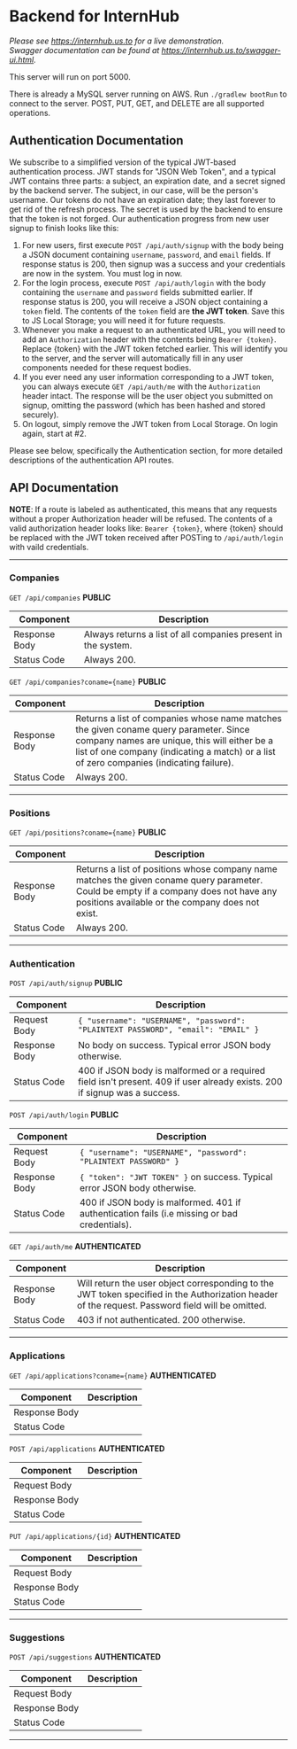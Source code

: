 # Backend for InternHub

_Please see https://internhub.us.to for a live demonstration._
<br/>
_Swagger documentation can be found at https://internhub.us.to/swagger-ui.html._

This server will run on port 5000.

There is already a MySQL server running on AWS.
Run `./gradlew bootRun` to connect to the server.
POST, PUT, GET, and DELETE are all supported operations.

## Authentication Documentation

We subscribe to a simplified version of the typical JWT-based authentication process. JWT stands for "JSON Web Token", and a typical JWT contains three parts: a subject, an expiration date, and a secret signed by the backend server. The subject, in our case, will be the person's username. Our tokens do not have an expiration date; they last forever to get rid of the refresh process. The secret is used by the backend to ensure that the token is not forged. Our authentication progress from new user signup to finish looks like this:

1. For new users, first execute `POST /api/auth/signup` with the body being a JSON document containing `username`, `password`, and `email` fields. If response status is 200, then signup was a success and your credentials are now in the system. You must log in now.
2. For the login process, execute `POST /api/auth/login` with the body containing the `username` and `password` fields submitted earlier. If response status is 200, you will receive a JSON object containing a `token` field. The contents of the `token` field are **the JWT token**. Save this to JS Local Storage; you will need it for future requests.
3. Whenever you make a request to an authenticated URL, you will need to add an `Authorization` header with the contents being `Bearer {token}`. Replace {token} with the JWT token fetched earlier. This will identify you to the server, and the server will automatically fill in any user components needed for these request bodies.
4. If you ever need any user information corresponding to a JWT token, you can always execute `GET /api/auth/me` with the `Authorization` header intact. The response will be the user object you submitted on signup, omitting the password (which has been hashed and stored securely).
5. On logout, simply remove the JWT token from Local Storage. On login again, start at #2.

Please see below, specifically the Authentication section, for more detailed descriptions of the authentication API routes.

## API Documentation 

**NOTE**: If a route is labeled as authenticated, this means that any requests without a proper Authorization header will be refused. The contents of a valid authorization header looks like: `Bearer {token}`, where {token} should be replaced with the JWT token received after POSTing to `/api/auth/login` with vaild credentials.

-------------------------------------------------------------

### Companies

`GET /api/companies` **PUBLIC**

| Component | Description |
| ------------- | ------------- |
| Response Body | Always returns a list of all companies present in the system.  |
| Status Code | Always 200. |

`GET /api/companies?coname={name}` **PUBLIC**

| Component | Description |
| ------------- | ------------- |
| Response Body | Returns a list of companies whose name matches the given coname query parameter. Since company names are unique, this will either be a list of one company (indicating a match) or a list of zero companies (indicating failure). |
| Status Code | Always 200. |

-------------------------------------------------------------

### Positions

`GET /api/positions?coname={name}` **PUBLIC**

| Component | Description |
| ------------- | ------------- |
| Response Body | Returns a list of positions whose company name matches the given coname query parameter. Could be empty if a company does not have any positions available or the company does not exist. | 
| Status Code | Always 200. |

-------------------------------------------------------------

### Authentication

`POST /api/auth/signup` **PUBLIC**

| Component | Description |
| ------------- | ------------- |
| Request Body | `{ "username": "USERNAME", "password": "PLAINTEXT PASSWORD", "email": "EMAIL" }` | 
| Response Body | No body on success. Typical error JSON body otherwise. | 
| Status Code | 400 if JSON body is malformed or a required field isn't present. 409 if user already exists. 200 if signup was a success. |

`POST /api/auth/login` **PUBLIC**

| Component | Description |
| ------------- | ------------- |
| Request Body | `{ "username": "USERNAME", "password": "PLAINTEXT PASSWORD" }` | 
| Response Body | `{ "token": "JWT TOKEN" }` on success. Typical error JSON body otherwise. | 
| Status Code | 400 if JSON body is malformed. 401 if authentication fails (i.e missing or bad credentials). | 

`GET /api/auth/me` **AUTHENTICATED**

| Component | Description |
| ------------- | ------------- |
| Response Body | Will return the user object corresponding to the JWT token specified in the Authorization header of the request. Password field will be omitted. | 
| Status Code | 403 if not authenticated. 200 otherwise. | 

-------------------------------------------------------------

### Applications

`GET /api/applications?coname={name}` **AUTHENTICATED**

| Component | Description |
| ------------- | ------------- |
| Response Body | | 
| Status Code | | 

`POST /api/applications` **AUTHENTICATED**

| Component | Description |
| ------------- | ------------- |
| Request Body | |
| Response Body | | 
| Status Code | | 

`PUT /api/applications/{id}` **AUTHENTICATED**

| Component | Description |
| ------------- | ------------- |
| Request Body | |
| Response Body | | 
| Status Code | | 

-------------------------------------------------------------

### Suggestions

`POST /api/suggestions` **AUTHENTICATED**

| Component | Description |
| ------------- | ------------- |
| Request Body | |
| Response Body | | 
| Status Code | | 

-------------------------------------------------------------
